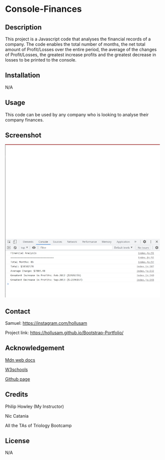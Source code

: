 # Console-Finances

## Description

This project is a Javascript code that analyses the financial records of a company. The code enables the total number of months, the net total amount of Profit/Losses over the entire period, the average of the changes of Profit/Losses, the greatest increase profits and the greatest decrease in losses to be printed to the console.

## Installation

N/A

## Usage

This code can be used by any company who is looking to analyse their company finances.

## Screenshot

![screenshot](images/Financial%20Analysis.jpg)

## Contact

Samuel: https://instagram.com/hollusam

Project link: https://hollusam.github.io/Bootstrap-Portfolio/

## Acknowledgement

<a href="https://developer.mozilla.org/en-US/docs/Web/JavaScript/Reference/Global_Objects/Array/map">Mdn web docs</a>

<a href="https://www.w3schools.com/">W3schools</a>

<a href="https://github.com">Github page</a>

## Credits

Philip Howley (My Instructor)

Nic Catania

All the TAs of Triology Bootcamp

## License

N/A